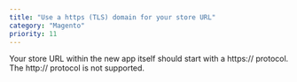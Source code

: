 ```yaml
---
title: "Use a https (TLS) domain for your store URL"
category: "Magento"
priority: 11
---
```


Your store URL within the new app itself should start with a https:// protocol. The http:// protocol is not supported.
